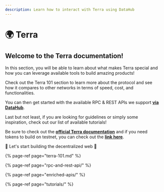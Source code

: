 ```yaml
---
description: Learn how to interact with Terra using DataHub
---
```


# 🌍 Terra

## Welcome to the Terra documentation!

In this section, you will be able to learn about what makes Terra special and how you can leverage available tools to build amazing products!

Check out the Terra 101 section to learn more about the protocol and see how it compares to other networks in terms of speed, cost, and functionalities.

You can then get started with the available RPC & REST APIs we support [**via DataHub**](https://datahub.figment.io/sign_up?service=terra).

Last but not least, if you are looking for guidelines or simply some inspiration, check out our list of available tutorials!

Be sure to check out the [**official Terra documentation**](https://docs.terra.money/) and if you need tokens to build on testnet, you can check out the [**link here**](https://faucet.terra.money/).

🚀 Let's start building the decentralized web 🚀

{% page-ref page="terra-101.md" %}

{% page-ref page="rpc-and-rest-api/" %}

{% page-ref page="enriched-apis/" %}

{% page-ref page="tutorials/" %}

